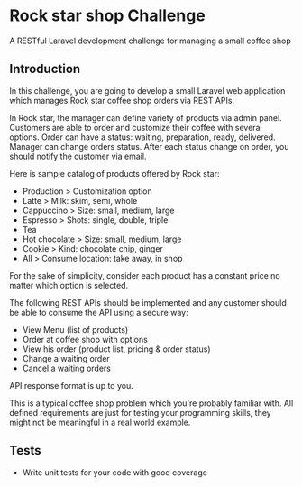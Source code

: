 # Rock star shop Challenge

A RESTful Laravel development challenge for managing a small coffee shop

## Introduction

In this challenge, you are going to develop a small Laravel web application which manages
Rock star coffee shop orders via REST APIs.

In Rock star, the manager can define variety of products via admin panel. Customers are able
to order and customize their coffee with several options. Order can have a status: waiting,
preparation, ready, delivered. Manager can change orders status. After each status change on
order, you should notify the customer via email.

Here is sample catalog of products offered by Rock star:

- Production > Customization option
- Latte > Milk: skim, semi, whole
- Cappuccino > Size: small, medium, large
- Espresso > Shots: single, double, triple
- Tea
- Hot chocolate > Size: small, medium, large
- Cookie > Kind: chocolate chip, ginger
- All > Consume location: take away, in shop

For the sake of simplicity, consider each product has a constant price no matter which option
is selected.

The following REST APIs should be implemented and any customer should be able to
consume the API using a secure way:

- View Menu (list of products)
- Order at coffee shop with options
- View his order (product list, pricing & order status)
- Change a waiting order
- Cancel a waiting orders

API response format is up to you.

This is a typical coffee shop problem which you're probably familiar with. All defined
requirements are just for testing your programming skills, they might not be meaningful in a
real world example.

## Tests
- Write unit tests for your code with good coverage
